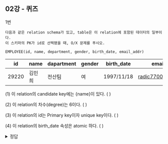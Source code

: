 ## 02강 - 퀴즈

1번
```
다음과 같은 relation schema가 있고, table은 이 relation에 포함된 데이터의 일부이다.
이 스키마의 PK가 id로 선택됐을 때, O/X 문제를 푸시오.
```
`EMPLOYEE(id, name, department, gender, birth_date, email_addr)`

|id|name|dapartment|gender|birth_date|email_addr|
|-|-|-|-|-|-|
|29220|김민희|전산팀|여|1997/11/18|radic7700@gmail.com|

(1) 이 relation의 candidate key에는 {name}이 있다. (  )

(2) 이 relation의 차수(degree)는 6이다. (  )

(3) 이 relation의 id는 Primary key이자 unique key이다. (  )

(4) 이 relation의 birth_date 속성은 atomic 하다. (  )
<details>
<summary>정답</summary>
X
O
X
X

</details>
